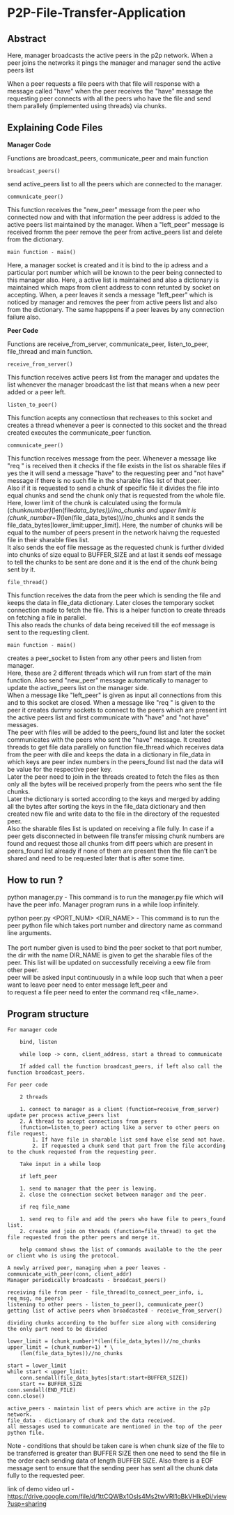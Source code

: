 # P2P-File-Transfer-Application

Abstract
-------------------------

Here, manager broadcasts the active peers in the p2p network.
When a peer joins the networks it pings the manager and manager send the active peers list

When a peer requests a file peers with that file will response with a message called "have" when the peer receives the "have" message the requesting peer connects with all the peers who have the file and send them parallely (implemented using threads) via chunks.

Explaining Code Files
--------------------------

<b>Manager Code</b>

Functions are broadcast_peers, communicate_peer and main function

`broadcast_peers()`

send active_peers list to all the peers which are connected to the manager.

`communicate_peer()`

This function receives the "new_peer" message from the peer who connected now and with that information the peer address is added to the active peers list maintained by the manager. When a "left_peer" message is received fromm the peer remove the peer from active_peers list and delete from the dictionary.

`main function - main()`

Here, a manager socket is created and it is bind to the ip adress and a particular port number which will be known to the peer being connected to this manager also. Here, a active list is maintained and also a dictionary is maintained which maps from client address to conn retunted by socket on accepting. When, a peer leaves it sends a message "left_peer" which is noticed by manager and removes the peer from active peers list and also from the dictionary. The same happpens if a peer leaves by any connection failure also.

<b>Peer Code</b>

Functions are receive_from_server, communicate_peer, listen_to_peer, file_thread and main function.

`receive_from_server()`

This function receives active peers list from the manager and updates the list whenever the manager broadcast the list that means when a new peer added or a peer left.

`listen_to_peer()`

This function acepts any connectiosn that recheases to this socket and creates a thread whenever a peer is connected to this socket and the thread created executes the communicate_peer function.

`communicate_peer()`

This function receives message from the peer. Whenever a message like "req <file name>" is received then it checks if the file exists in the list os sharable files if yes the it will send a message "have" to the requesting peer and "not have" message if there is no such file in the sharable files list of that peer.
<br>
Also if it is requested to send a chunk of specific file it divides the file into equal chunks and send the chunk only that is requested from the whole file.
  <br>
Here, lower limit of the chunk is calculated using the formula (chunk*number)*(len(file*data_bytes))//no_chunks and upper limit is (chunk_number+1)*(len(file_data_bytes))//no_chunks and it sends the file_data_bytes[lower_limit:upper_limit]. Here, the number of chunks will be equal to the number of peers present in the network haivng the requested file in their sharable files list.
  <br>
It also sends the eof file message as the requested chunk is further divided into chunks of size equal to BUFFER_SIZE and at last it sends eof message to tell the chunks to be sent are done and it is the end of the chunk being sent by it. <br>

`file_thread()`

This function receives the data from the peer which is sending the file and keeps the data in file_data dictionary. Later closes the temporary socket connection made to fetch the file. This is a helper function to create threads on fetching a file in parallel.<br>
This also reads the chunks of data being received till the eof message is sent to the requesting client. 

`main function - main()`

creates a peer_socket to listen from any other peers and listen from manager. <br>
Here, these are 2 different threads which will run from start of the main function. Also send "new_peer" message automatically to manager to update the active_peers list on the manager side. <br>When a message like "left_peer" is given as input all connections from this and to this socket are closed. When a message like "req <filename>" is given to the peer it creates dummy sockets to connect to the peers which are present int the active peers list and first communicate with "have" and "not have" messages. <br>The peer with files will be added to the peers_found list and later the socket communicates with the peers who sent the "have" message. It created threads to get file data parallely on function file_thread which receives data from the peer with dile and keeps the data in a dictionary in file_data in which keys are peer index numbers in the peers_found list nad the data will be value for the respective peer key. <br> Later the peer need to join in the threads created to fetch the files as then only all the bytes will be received properly from the peers who sent the file chunks.<br> Later the dictionary is sorted according to the keys and merged by adding all the bytes after sorting the keys in the file_data dictionary and then created new file and write data to the file in the directory of the requested peer.<br> Also the sharable files list is updated on receiving a file fully. In case if a peer gets disconnected in between file transfer missing chunk numbers are found and request those all chunks from diff peers which are present in peers_found list already if none of them are present then the file can't be shared and need to be requested later that is after some time.

How to run ?
--------------------------

python manager.py - This command is to run the manager.py file which will have the peer info. Manager program runs in a while loop infinitely.

python peer.py <PORT_NUM> <DIR_NAME> - This command is to run the peer python file which takes port number and directory name as command line arguments. 
<br>  
The port number given is used to bind the peer socket to that port number, the dir with the name DIR_NAME is given to get the sharable files of the peer. This list will be updated on successfully receiving a eew file from other peer.
<br>
peer will be asked input continuously in a while loop such that when a peer want to leave peer need to enter message left_peer and  
to request a file peer need to enter the command req <file_name>.

Program structure
--------------------------

    For manager code

        bind, listen

        while loop -> conn, client_address, start a thread to communicate

        If added call the function broadcast_peers, if left also call the function broadcast_peers.

    For peer code

        2 threads

        1. connect to manager as a client (function=receive_from_server) update per process active_peers list
        2. A thread to accept connections from peers
        (function=listen_to_peer) acting like a server to other peers on file request.
            1. If have file in sharable list send have else send not have.
            2. If requested a chunk send that part from the file according to the chunk requested from the requesting peer.

        Take input in a while loop

        if left_peer

        1. send to manager that the peer is leaving.
        2. close the connection socket between manager and the peer.

        if req file_name

        1. send req to file and add the peers who have file to peers_found list.
        2. create and join on threads (function=file_thread) to get the file requested from the pther peers and merge it.

        help command shows the list of commands available to the the peer or client who is using the protocol.

    A newly arrived peer, managing when a peer leaves - communicate_with_peer(conn, client_addr)
    Manager periodically broadcasts - broadcast_peers()

    receiving file from peer - file_thread(to_connect_peer_info, i, req_msg, no_peers)
    listening to other peers - listen_to_peer(), communicate_peer()
    getting list of active peers when broadcasted - receive_from_server() 

    dividing chunks according to the buffer size along with considering the only part need to be divided

    lower_limit = (chunk_number)*(len(file_data_bytes))//no_chunks
    upper_limit = (chunk_number+1) * \
        (len(file_data_bytes))//no_chunks

    start = lower_limit
    while start < upper_limit:
        conn.sendall(file_data_bytes[start:start+BUFFER_SIZE])
        start += BUFFER_SIZE
    conn.sendall(END_FILE)
    conn.close()

    active_peers - maintain list of peers which are active in the p2p network.
    file_data - dictionary of chunk and the data received.
    all messages used to communicate are mentioned in the top of the peer python file. 



Note - conditions that should be taken care is when chunk size of the file to be transferred is greater than BUFFER SIZE then one need to send the file in the order each sending data of length BUFFER SIZE.
Also there is a EOF message sent to ensure that the sending peer has sent all the chunk data fully to the requested peer.

link of demo video url - https://drive.google.com/file/d/1ttCQWBx1OsIs4Ms2twVRI1oBkVHIkeDi/view?usp=sharing

